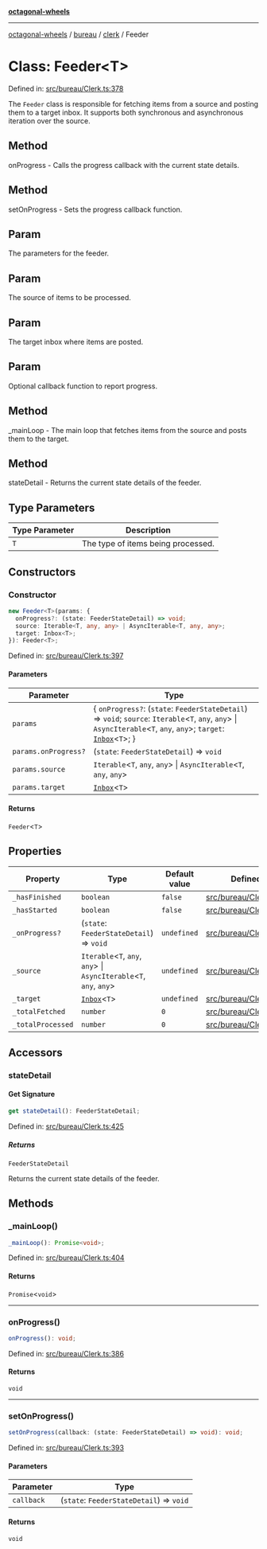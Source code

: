 [**octagonal-wheels**](../../../../../../README.md)

***

[octagonal-wheels](../../../../../../globals.md) / [bureau](../../../README.md) / [clerk](../README.md) / Feeder

# Class: Feeder\<T\>

Defined in: [src/bureau/Clerk.ts:378](https://github.com/vrtmrz/octagonal-wheels/blob/main/src/bureau/Clerk.ts#L378)

The `Feeder` class is responsible for fetching items from a source and posting them to a target inbox.
It supports both synchronous and asynchronous iteration over the source.

## Method

onProgress - Calls the progress callback with the current state details.

## Method

setOnProgress - Sets the progress callback function.

## Param

The parameters for the feeder.

## Param

The source of items to be processed.

## Param

The target inbox where items are posted.

## Param

Optional callback function to report progress.

## Method

_mainLoop - The main loop that fetches items from the source and posts them to the target.

## Method

stateDetail - Returns the current state details of the feeder.

## Type Parameters

| Type Parameter | Description |
| ------ | ------ |
| `T` | The type of items being processed. |

## Constructors

### Constructor

```ts
new Feeder<T>(params: {
  onProgress?: (state: FeederStateDetail) => void;
  source: Iterable<T, any, any> | AsyncIterable<T, any, any>;
  target: Inbox<T>;
}): Feeder<T>;
```

Defined in: [src/bureau/Clerk.ts:397](https://github.com/vrtmrz/octagonal-wheels/blob/main/src/bureau/Clerk.ts#L397)

#### Parameters

| Parameter | Type |
| ------ | ------ |
| `params` | \{ `onProgress?`: (`state`: `FeederStateDetail`) => `void`; `source`: `Iterable`\<`T`, `any`, `any`\> \| `AsyncIterable`\<`T`, `any`, `any`\>; `target`: [`Inbox`](../../inbox/classes/Inbox.md)\<`T`\>; \} |
| `params.onProgress?` | (`state`: `FeederStateDetail`) => `void` |
| `params.source` | `Iterable`\<`T`, `any`, `any`\> \| `AsyncIterable`\<`T`, `any`, `any`\> |
| `params.target` | [`Inbox`](../../inbox/classes/Inbox.md)\<`T`\> |

#### Returns

`Feeder`\<`T`\>

## Properties

| Property | Type | Default value | Defined in |
| ------ | ------ | ------ | ------ |
| <a id="_hasfinished"></a> `_hasFinished` | `boolean` | `false` | [src/bureau/Clerk.ts:379](https://github.com/vrtmrz/octagonal-wheels/blob/main/src/bureau/Clerk.ts#L379) |
| <a id="_hasstarted"></a> `_hasStarted` | `boolean` | `false` | [src/bureau/Clerk.ts:380](https://github.com/vrtmrz/octagonal-wheels/blob/main/src/bureau/Clerk.ts#L380) |
| <a id="_onprogress"></a> `_onProgress?` | (`state`: `FeederStateDetail`) => `void` | `undefined` | [src/bureau/Clerk.ts:385](https://github.com/vrtmrz/octagonal-wheels/blob/main/src/bureau/Clerk.ts#L385) |
| <a id="_source"></a> `_source` | `Iterable`\<`T`, `any`, `any`\> \| `AsyncIterable`\<`T`, `any`, `any`\> | `undefined` | [src/bureau/Clerk.ts:383](https://github.com/vrtmrz/octagonal-wheels/blob/main/src/bureau/Clerk.ts#L383) |
| <a id="_target"></a> `_target` | [`Inbox`](../../inbox/classes/Inbox.md)\<`T`\> | `undefined` | [src/bureau/Clerk.ts:384](https://github.com/vrtmrz/octagonal-wheels/blob/main/src/bureau/Clerk.ts#L384) |
| <a id="_totalfetched"></a> `_totalFetched` | `number` | `0` | [src/bureau/Clerk.ts:381](https://github.com/vrtmrz/octagonal-wheels/blob/main/src/bureau/Clerk.ts#L381) |
| <a id="_totalprocessed"></a> `_totalProcessed` | `number` | `0` | [src/bureau/Clerk.ts:382](https://github.com/vrtmrz/octagonal-wheels/blob/main/src/bureau/Clerk.ts#L382) |

## Accessors

### stateDetail

#### Get Signature

```ts
get stateDetail(): FeederStateDetail;
```

Defined in: [src/bureau/Clerk.ts:425](https://github.com/vrtmrz/octagonal-wheels/blob/main/src/bureau/Clerk.ts#L425)

##### Returns

`FeederStateDetail`

Returns the current state details of the feeder.

## Methods

### \_mainLoop()

```ts
_mainLoop(): Promise<void>;
```

Defined in: [src/bureau/Clerk.ts:404](https://github.com/vrtmrz/octagonal-wheels/blob/main/src/bureau/Clerk.ts#L404)

#### Returns

`Promise`\<`void`\>

***

### onProgress()

```ts
onProgress(): void;
```

Defined in: [src/bureau/Clerk.ts:386](https://github.com/vrtmrz/octagonal-wheels/blob/main/src/bureau/Clerk.ts#L386)

#### Returns

`void`

***

### setOnProgress()

```ts
setOnProgress(callback: (state: FeederStateDetail) => void): void;
```

Defined in: [src/bureau/Clerk.ts:393](https://github.com/vrtmrz/octagonal-wheels/blob/main/src/bureau/Clerk.ts#L393)

#### Parameters

| Parameter | Type |
| ------ | ------ |
| `callback` | (`state`: `FeederStateDetail`) => `void` |

#### Returns

`void`

